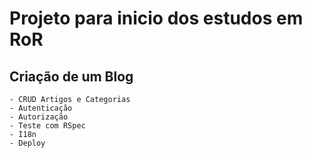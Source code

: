 # Projeto para inicio dos estudos em RoR
## Criação de um Blog
    - CRUD Artigos e Categorias
    - Autenticação
    - Autorização
    - Teste com RSpec
    - I18n
    - Deploy
